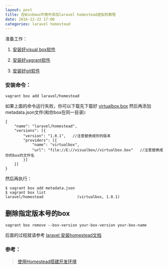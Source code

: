 ```yaml
---
layout: post
title: 在Windows环境中添加laravel homestead虚拟机教程
date: 2016-12-22 17:00
categories: laravel homestead
---
```


准备工作：

1. [安装好visual box软件](https://www.virtualbox.org/)

2. [安装好vagrant软件](https://www.vagrantup.com/downloads.html)

2. [安装好git软件](http://git-scm.com/)

### 安装命令：

```
vagrant box add laravel/homestead
```
如果上面的命令运行失败，你可以下载先下载好 [virtualbox.box](https://atlas.hashicorp.com/laravel/boxes/homestead/versions/1.0.1/providers/virtualbox.box) 然后再添加metadata.json文件(和你box在同一目录):

```
{
    "name": "laravel/homestead",
    "versions": [{
        "version": "1.0.1",   //注意替换成你的版本
        "providers": [{
            "name": "virtualbox",
            "url": "file://E://visualbox//virtualbox.box"   //注意替换成你的box的文件名
        }]
    }]
}
```

然后再执行：

```
$ vagrant box add metadata.json
$ vagrant box list
laravel/homestead               (virtualbox, 1.0.1)
```

## 删除指定版本号的box

```
vagrant box remove --box-version your-box-version your-box-name
```

后面的过程就请参考 [laravel 安装homestead文档](https://laravel.com/docs/5.3/homestead)

### 参考：

> [使用Homestead搭建开发环境](https://solarhell.com/post/2016/04/homestead)
